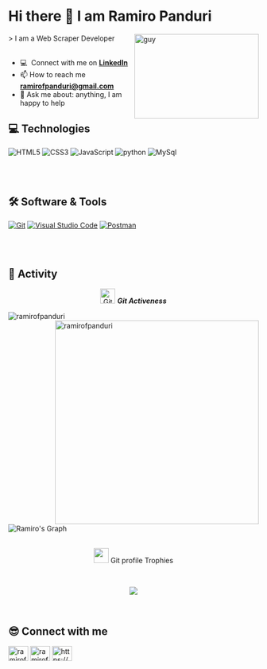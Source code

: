 
### <h1>Hi there 👋 I am Ramiro Panduri</h1>
<div>
 <img align="right" height="170px" alt="guy" width="250" src="https://i.pinimg.com/originals/e4/26/70/e426702edf874b181aced1e2fa5c6cde.gif" />
 > I am a Web Scraper Developer
 <div>
<br />

- :computer: &nbsp;Connect with me on **[LinkedIn](https://www.linkedin.com/in/ramiro-panduri-54b120346/)**
- 📫 How to reach me **ramirofpanduri@gmail.com**
- 💬 Ask me about: anything, I am happy to help

## 💻 Technologies 

<div>
  <img  alt="HTML5" src="https://img.shields.io/badge/html5-%23E34F26.svg?style=for-the-badge&logo=html5&logoColor=white"/>
  <img  alt="CSS3" src="https://img.shields.io/badge/css3-%231572B6.svg?style=for-the-badge&logo=css3&logoColor=white"/>
  <img  alt="JavaScript" src="https://img.shields.io/badge/javascript-%23323330.svg?style=for-the-badge&logo=javascript&logoColor=%23F7DF1E"/> 
  <img  alt="python" src ="https://img.shields.io/badge/Python-14354C?style=for-the-badge&logo=python&logoColor=white"/>
  <img  alt="MySql" src ="https://img.shields.io/badge/MySql-6ed2df?style=for-the-badge&logo=MySql&logoColor=white"/>
  <!--<img  alt="aws" src ="https://img.shields.io/badge/Amazon_AWS-232F3E?style=for-the-badge&logo=amazon-aws&logoColor=white"/>-->
  
 <br><br>
</div>

 ## 🛠️ Software & Tools
 
<p>
    <a href="#"><img alt="Git" src="https://img.shields.io/badge/Git-F05032?style=for-the-badge&logo=git&logoColor=white"></a>
    <a href="#"><img alt="Visual Studio Code" src="https://img.shields.io/badge/Visual_Studio_Code-0078D4?style=for-the-badge&logo=visual%20studio%20code&logoColor=white"></a>
    <a href="#"><img alt="Postman" src="https://img.shields.io/badge/Postman-FF6C37?style=for-the-badge&logo=Postman&logoColor=white"></a>
    
</p>


<br><br>

## 🚥 Activity

<p align="center">
 <img src="https://media.giphy.com/media/W5eoZHPpUx9sapR0eu/giphy.gif" width="30" alt="Git"/>&nbsp;<i><b>Git Activeness</b></i>
</p>
 
<p>
 <img align="left" src="https://github-readme-stats.vercel.app/api/top-langs?username=ramirofpanduri&langs_count=8&show_icons=true&locale=en&layout=compact&theme=chartreuse-dark" alt="ramirofpanduri" />
</p>
<p>&nbsp;<img align="right" src="https://github-readme-stats.vercel.app/api?username=ramirofpanduri&show_icons=true&locale=en&theme=chartreuse-dark" alt="ramirofpanduri" width="410"/>
</p>

<br><br><br><br><br><br><br><br>

![Ramiro's Graph](https://github-readme-activity-graph.vercel.app/graph?username=ramirofpanduri&custom_title=Ramiro's%20GitHub%20Activity%20Graph&bg_color=0D1117&color=7F3FBF&line=7F3FBF&point=7F3FBF&area_color=FFFFFF&title_color=FFFFFF&area=true)
<br><br>
<p align="center">
 <img src="https://media.giphy.com/media/QaMcXSekUWx7aogAUr/giphy.gif" width="30" />&nbsp;Git profile Trophies
</p>
<br>


<p align="center">
 <a href="https://github.com/ryo-ma/github-profile-trophy">
  <img src="https://github-readme-trophies.vercel.app/?username=ramirofpanduri&theme=gruvbox&row=1&column=6" />
 </a>
</p>





<br>

## 😎 Connect with me
<p align="left">
  
<a href="https://www.linkedin.com/in/ramiro-panduri-54b120346/" target="blank"><img align="center" src="https://www.svgrepo.com/show/448234/linkedin.svg" alt="ramirofpanduri" height="30" width="40" /></a>
<a href="mailTo:ramirofpanduri@gmail.com" target="blank"> <img align="center" src="https://www.svgrepo.com/show/349378/gmail.svg" alt="ramirofpanduri" height="30" width="40" /></a>
<a href="https://github.com/ramirofpanduri" target="blank"> <img align="center" alt="https://github.com/ramirofpanduri" src="https://www.svgrepo.com/show/512317/github-142.svg" height="30" width="40" /></a>
</p>
<br>
